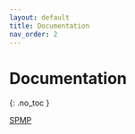 ```yaml
---
layout: default
title: Documentation
nav_order: 2
---
```


# Documentation

{: .no_toc }

[SPMP](./SPMP.html)
